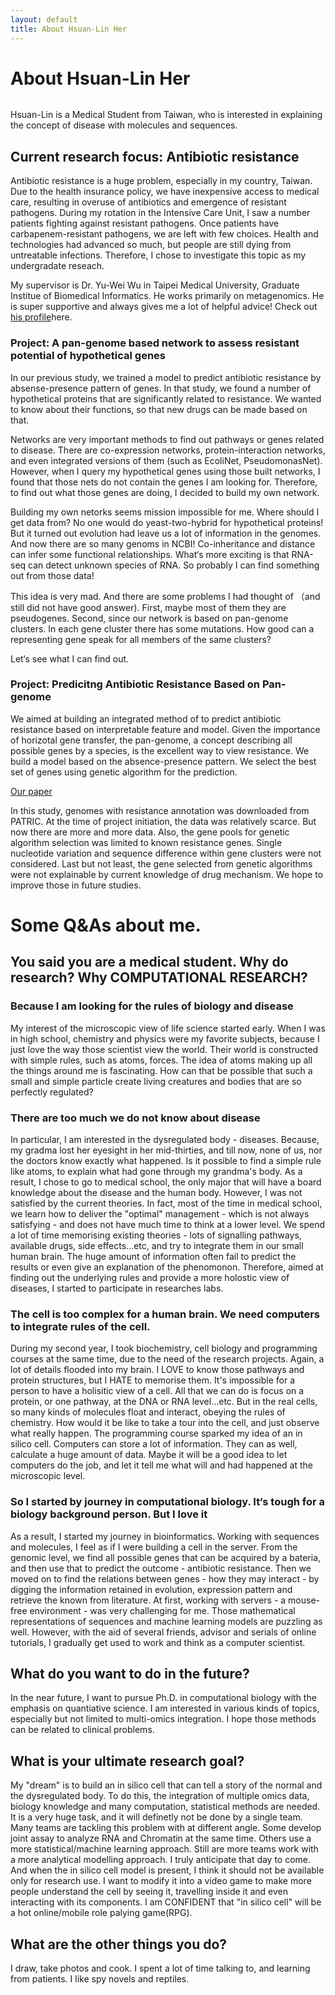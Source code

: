 ```yaml
---
layout: default
title: About Hsuan-Lin Her
---
```


<div class="post">
	<h1 class="pageTitle">About Hsuan-Lin Her</h1>
	<img src="{{ '/assets/img/her.jpg' | prepend: site.baseurl }}" alt="">
	<p class="intro">Hsuan-Lin is a Medical Student from Taiwan, who is interested in explaining the concept of disease with molecules and sequences.</p>

   <h2>Current research focus: Antibiotic resistance</h2>
   <p>Antibiotic resistance is a huge problem, especially in my country, Taiwan. Due to the health insurance policy, we have inexpensive access to medical care, resulting in overuse of antibiotics and emergence of resistant pathogens. During my rotation in the Intensive Care Unit, I saw a number patients fighting against resistant pathogens. Once patients have carbapenem-resistant pathogens, we are left with few choices. Health and technologies had advanced so much, but people are still dying from untreatable infections. Therefore, I chose to investigate this topic as my undergradate reseach.</p>
   <p>My supervisor is Dr. Yu-Wei Wu in Taipei Medical University, Graduate Institue of Biomedical Informatics. He works primarily on metagenomics. He is super supportive and always gives me a lot of helpful advice! Check out <a href=“https://sites.google.com/site/yuwwubioinfo“>his profile</a>here.</p>
   
   <h3>Project: A pan-genome based network to assess resistant potential of hypothetical genes</h3>
   
   <p>In our previous study, we trained a model to predict antibiotic resistance by absense-presence pattern of genes. In that study, we found a number of hypothetical proteins that are significantly related to resistance. We wanted to know about their functions, so that new drugs can be made based on that. </p>
   <p>Networks are very important methods to find out pathways or genes related to disease. There are co-expression networks, protein-interaction networks, and even integrated versions of them (such as EcoliNet, PseudomonasNet). However, when I query my hypothetical genes using those built networks, I found that those nets do not contain the genes I am looking for. Therefore, to find out what those genes are doing, I decided to build my own network.</p>
   <p>Building my own netorks seems mission impossible for me. Where should I get data from? No one would do yeast-two-hybrid for hypothetical proteins! But it turned out evolution had leave us a lot of information in the genomes. And now there are so many genoms in NCBI! Co-inheritance and distance can infer some functional relationships. What‘s more exciting is that RNA-seq can detect unknown species of RNA. So probably I can find something out from those data!</p>
   <p>This idea is very mad. And there are some problems I had thought of （and still did not have good answer). First, maybe most of them they are pseudogenes. Second, since our network is based on pan-genome clusters. In each gene cluster there has some mutations. How good can a representing gene speak for all members of the same clusters? </p>
   <p> Let‘s see what I can find out. </p>
   
   <h3>Project: Predicitng Antibiotic Resistance Based on Pan-genome</h3>
   <p> We aimed at building an integrated method of to predict antibiotic resistance based on interpretable feature and model. Given the importance of horizotal gene transfer, the pan-genome, a concept describing all possible genes by a species, is the excellent way to view resistance. We build a model based on the absence-presence pattern. We select the best set of genes using genetic algorithm for the prediction.</p>
   <p><a href="https://www.ncbi.nlm.nih.gov/pubmed/29949970">Our paper </a></p>
   <p> In this study, genomes with resistance annotation was downloaded from PATRIC. At the time of project initiation, the data was relatively scarce. But now there are more and more data. Also, the gene pools for genetic algorithm selection was limited to known resistance genes. Single nucleotide variation and sequence difference within gene clusters were not considered. Last but not least, the gene selected from genetic algorithms were not explainable by current knowledge of drug mechanism. We hope to improve those in future studies. </p>
   
   
   
   <h1> Some Q&As about me. </h1>
   
   <h2>You said you are a medical student. Why do research? Why COMPUTATIONAL RESEARCH?</h2>

   <h3> Because I am looking for the rules of biology and disease</h3>
   <p> My interest of the microscopic view of life science started early. When I was in high school, chemistry and physics were my favorite subjects, because I just love the way those scientist view the world. Their world is constructed with simple rules, such as atoms, forces. The idea of atoms making up all the things around me is fascinating. How can that be possible that such a small and simple particle create living creatures and bodies that are so perfectly regulated?</p>
   
   <h3>There are too much we do not know about disease</h3>
   <p>In particular, I am interested in the dysregulated body - diseases. Because, my gradma lost her eyesight in her mid-thirties, and till now, none of us, nor the doctors know exactly what happened. Is it possible to find a simple rule like atoms, to explain what had gone through my grandma's body. As a result, I chose to go to medical school, the only major that will have a board knowledge about the disease and the human body. However, I was not satisfied by the current theories. In fact, most of the time in medical school, we learn how to deliver the "optimal" management - which is not always satisfying - and does not have much time to think at a lower level. We spend a lot of time memorising existing theories - lots of signalling pathways, available drugs, side effects...etc, and try to integrate them in our small human brain. The huge amount of information often fail to predict the results or even give an explanation of the phenomonon. Therefore, aimed at finding out the underlying rules and provide a more holostic view of diseases, I started to participate in researches labs.</p>

   <h3>The cell is too complex for a human brain. We need computers to integrate rules of the cell.</h3>
   <p>During my second year, I took biochemistry, cell biology and programming courses at the same time, due to the need of the research projects. Again, a lot of details flooded into my brain. I LOVE to know those pathways and protein structures, but I HATE to memorise them. It's impossible for a person to have a holisitic view of a cell. All that we can do is focus on a protein, or one pathway, at the DNA or RNA level...etc. But in the real cells, so many kinds of molecules float and interact, obeying the rules of chemistry. How would it be like to take a tour into the cell, and just observe what really happen. The programming course sparked my idea of an in silico cell. Computers can store a lot of information. They can as well, calculate a huge amount of data. Maybe it will be a good idea to let computers do the job, and let it tell me what will and had happened at the microscopic level.</p>
   <h3> So I started by journey in computational biology. It‘s tough for a biology background person. But I love it</h3>
   <p>As a result, I started my journey in bioinformatics. Working with sequences and molecules, I feel as if I were building a cell in the server. From the genomic level, we find all possible genes that can be acquired by a bateria, and then use that to predict the outcome - antibiotic resistance. Then we moved on to find the relations between genes - how they may interact - by digging the information retained in evolution, expression pattern and retrieve the known from literature. At first, working with servers - a mouse-free environment - was very challenging for me. Those mathematical representations of sequences and machine learning models are puzzling as well. However, with the aid of several friends, advisor and serials of online tutorials, I gradually get used to work and think as a computer scientist. </p>
    
   <h2> What do you want to do in the future?</h2>
    <p> In the near future, I want to pursue Ph.D. in computational biology with the emphasis on quantiative science. I am interested in various kinds of topics, especially but not limited to multi-omics integration. I hope those methods can be related to clinical problems. </p>
	
<h2>What is your ultimate research goal?</h2>
<p> My "dream" is to build an in silico cell that can tell a story of the normal and the dysregulated body. To do this, the integration of multiple omics data, biology knowledge and many computation, statistical methods are needed. It is a very huge task, and it will definetly not be done by a single team. Many teams are tackling this problem with at different angle. Some develop joint assay to analyze RNA and Chromatin at the same time. Others use a more statistical/machine learning approach. Still are more teams work with a more analytical modelling approach. I truly anticipate that day to come. And when the in silico cell model is present, I think it should not be available only for research use. I want to modify it into a video game to make more people understand the cell by seeing it, travelling inside it and even interacting with its components. I am CONFIDENT that "in silico cell" will be a hot online/mobile role palying game(RPG).</p>

<h2>What are the other things you do?</h2>
<p>I draw, take photos and cook. I spent a lot of time talking to, and learning from patients. I like spy novels and reptiles.</p>


	
</div>
